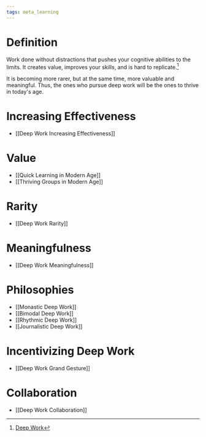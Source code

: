 ```yaml
---
tags: meta_learning
---
```


# Definition

Work done without distractions that pushes your cognitive abilities to the limits. It creates value, improves your skills, and is hard to replicate.[^1]

It is becoming more rarer, but at the same time, more valuable and meaningful. Thus, the ones who pursue deep work will be the ones to thrive in today's age.

# Increasing Effectiveness
- [[Deep Work Increasing Effectiveness]]

# Value
- [[Quick Learning in Modern Age]]
- [[Thriving Groups in Modern Age]]

# Rarity
- [[Deep Work Rarity]]

# Meaningfulness
- [[Deep Work Meaningfulness]]

# Philosophies
- [[Monastic Deep Work]]
- [[Bimodal Deep Work]]
- [[Rhythmic Deep Work]]
- [[Journalistic Deep Work]]

# Incentivizing Deep Work
- [[Deep Work Grand Gesture]]

# Collaboration
- [[Deep Work Collaboration]]

[^1]: [Deep Work](zotero://open-pdf/library/items/J6AK883D?page=5)
